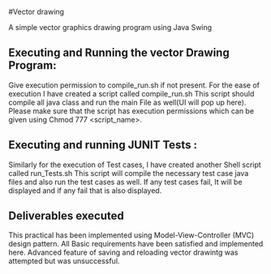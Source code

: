 #Vector drawing 

A simple vector graphics drawing program using Java Swing

## Executing and Running the vector Drawing Program:
Give execution permission to compile_run.sh if not present.
For the ease of execution I have created a script called compile_run.sh 
This script should compile all java class and run the main File as well(UI will pop up here).
Please make sure that the script has execution permissions  which can be given 
using Chmod 777 <script_name>.


## Executing and running JUNIT Tests :
Similarly for the execution of Test cases, I have created another Shell script called
run_Tests.sh
This script will compile the necessary test case java files and also run the test cases
as well.
If any test cases fail, It will be displayed and if any fail that is also displayed.

## Deliverables executed
This practical has been implemented using Model-View-Controller (MVC) design pattern.
All Basic requirements have been satisfied and implemented here.
Advanced feature of saving and reloading vector drawintg was attempted but was unsuccessful.


